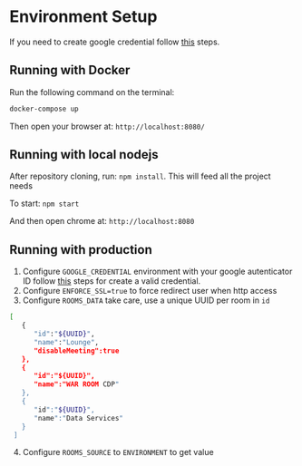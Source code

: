 # Environment Setup

If you need to create google credential follow [this](https://developers.google.com/identity/sign-in/web/sign-in) steps.

## Running with Docker
Run the following command on the terminal:
```sh
docker-compose up
```

Then open your browser at: `http://localhost:8080/`

## Running with local nodejs

After repository cloning, run: `npm install`. This will feed all the project needs

To start: `npm start`

And then open chrome at: `http://localhost:8080`

## Running with production

1) Configure `GOOGLE_CREDENTIAL` environment with your google autenticator ID follow [this](https://developers.google.com/identity/sign-in/web/sign-in) steps for create a valid credential.
2) Configure `ENFORCE_SSL=true` to force redirect user when http access  
3) Configure `ROOMS_DATA` take care, use a unique UUID per room in `id`

```sh
[
   {
      "id":"${UUID}",
      "name":"Lounge",
      "disableMeeting":true
   },
   {
      "id":"${UUID}",
      "name":"WAR ROOM CDP"
   },
   {
      "id":"${UUID}",
      "name":"Data Services"
   }
 ]
``` 
4) Configure `ROOMS_SOURCE` to `ENVIRONMENT` to get value 
